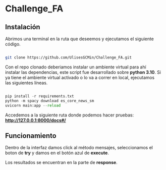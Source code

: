 # Challenge_FA

## Instalación
Abrimos una terminal en la ruta que deseemos y ejecutamos el siguiente código.
```bash

git clone https://github.com/UlisesGCMin/Challenge_FA.git

```

Con el repo clonado deberiamos instalar un ambiente virtual para ahí instalar las dependencias, este script fue desarrollado sobre **python 3.10**. Si ya tiene el ambiente virtual activado o lo va a correr en local, ejecutamos las siguientes líneas.

```py

pip install -r requirements.txt
python -m spacy download es_core_news_sm
uvicorn main:app --reload

```

Accedemos a la siguiente ruta donde podemos hacer pruebas: **http://127.0.0.1:8000/docs#/**

## Funcionamiento

Dentro de la interfaz damos click al método mensajes, seleccionamos el boton de **try** y damos en el botón azul de **execute**.

Los resultados se encuentran en la parte de **response**.